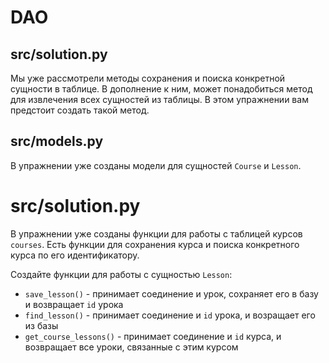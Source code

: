 # DAO

## src/solution.py

Мы уже рассмотрели методы сохранения и поиска конкретной сущности в таблице. В дополнение к ним, может понадобиться метод для извлечения всех сущностей из таблицы. В этом упражнении вам предстоит создать такой метод.

## src/models.py

В упражнении уже созданы модели для сущностей `Course` и `Lesson`.

# src/solution.py

В упражнении уже созданы функции для работы с таблицей курсов `courses`. Есть функции для сохранения курса и поиска конкретного курса по его идентификатору.

Создайте функции для работы с сущностью `Lesson`:

- `save_lesson()` - принимает соединение и урок, сохраняет его в базу и возвращает `id` урока
- `find_lesson()` - принимает соединение и `id` урока, и возращает его из базы
- `get_course_lessons()` - принимает соединение и `id` курса, и возвращает все уроки, связанные с этим курсом